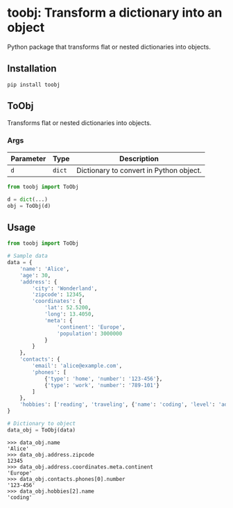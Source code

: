 # toobj: Transform a dictionary into an object
Python package that transforms flat or nested dictionaries into objects.

## Installation
```commandline
pip install toobj
```

## ToObj
Transforms flat or nested dictionaries into objects.

### Args
| Parameter | Type   | Description                             |
|-----------|--------|-----------------------------------------|
| `d`       | `dict` | Dictionary to convert in Python object. |

```python
from toobj import ToObj

d = dict(...)
obj = ToObj(d)
```

## Usage

```python
from toobj import ToObj

# Sample data
data = {
    'name': 'Alice',
    'age': 30,
    'address': {
        'city': 'Wonderland',
        'zipcode': 12345,
        'coordinates': {
            'lat': 52.5200,
            'long': 13.4050,
            'meta': {
                'continent': 'Europe',
                'population': 3000000
            }
        }
    },
    'contacts': {
        'email': 'alice@example.com',
        'phones': [
            {'type': 'home', 'number': '123-456'},
            {'type': 'work', 'number': '789-101'}
        ]
    },
    'hobbies': ['reading', 'traveling', {'name': 'coding', 'level': 'advanced'}]
}

# Dictionary to object
data_obj = ToObj(data)
```

```
>>> data_obj.name
'Alice'
>>> data_obj.address.zipcode
12345
>>> data_obj.address.coordinates.meta.continent
'Europe'
>>> data_obj.contacts.phones[0].number
'123-456'
>>> data_obj.hobbies[2].name
'coding'
```
